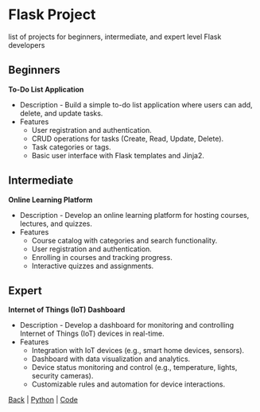 # Flask Project

list of projects for beginners, intermediate, and expert level Flask developers

## Beginners

**To-Do List Application**
   - Description - Build a simple to-do list application where users can add, delete, and update tasks.
   - Features
     - User registration and authentication.
     - CRUD operations for tasks (Create, Read, Update, Delete).
     - Task categories or tags.
     - Basic user interface with Flask templates and Jinja2.

## Intermediate

**Online Learning Platform**
   - Description - Develop an online learning platform for hosting courses, lectures, and quizzes.
   - Features
     - Course catalog with categories and search functionality.
     - User registration and authentication.
     - Enrolling in courses and tracking progress.
     - Interactive quizzes and assignments.

## Expert

**Internet of Things (IoT) Dashboard**
   - Description - Develop a dashboard for monitoring and controlling Internet of Things (IoT) devices in real-time.
   - Features 
     - Integration with IoT devices (e.g., smart home devices, sensors).
     - Dashboard with data visualization and analytics.
     - Device status monitoring and control (e.g., temperature, lights, security cameras).
     - Customizable rules and automation for device interactions.

[Back](../../web_application.md) | [Python](../../../python.md) | [Code](../../../../code.md)